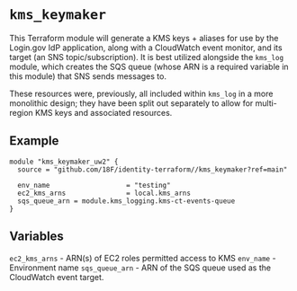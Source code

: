 # `kms_keymaker`

This Terraform module will generate a KMS keys + aliases for use by the Login.gov IdP application, along with a CloudWatch event monitor, and its target (an SNS topic/subscription). It is best utilized alongside the `kms_log` module, which creates the SQS queue (whose ARN is a required variable in this module) that SNS sends messages to.

These resources were, previously, all included within `kms_log` in a more monolithic design; they have been split out separately to allow for multi-region KMS keys and associated resources.

## Example

```hcl
module "kms_keymaker_uw2" {
  source = "github.com/18F/identity-terraform//kms_keymaker?ref=main"

  env_name                   = "testing"
  ec2_kms_arns               = local.kms_arns
  sqs_queue_arn = module.kms_logging.kms-ct-events-queue
}
```

## Variables

`ec2_kms_arns` - ARN(s) of EC2 roles permitted access to KMS
`env_name` - Environment name
`sqs_queue_arn` - ARN of the SQS queue used as the CloudWatch event target.
